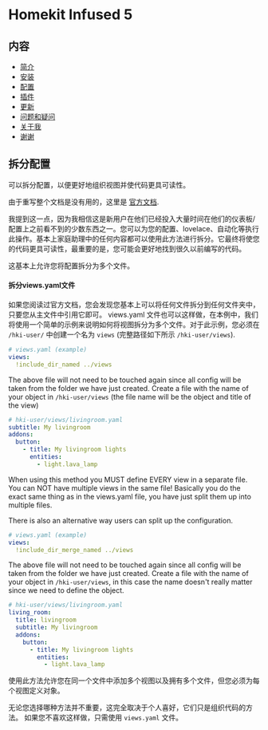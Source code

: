 # Homekit Infused 5

## 内容
- [简介](index.md)
- [安装](installation.md)
- [配置](configuration.md)
- [插件](addons.md)
- [更新](updates.md)
- [问题和疑问](issues.md)
- [关于我](about.md)
- [谢谢](thanks.md)

## 拆分配置
可以拆分配置，以便更好地组织视图并使代码更具可读性。

由于重写整个文档是没有用的，这里是 [官方文档](https://www.home-assistant.io/docs/configuration/splitting_configuration/).

我提到这一点，因为我相信这是新用户在他们已经投入大量时间在他们的仪表板/配置上之前看不到的少数东西之一。您可以为您的配置、lovelace、自动化等执行此操作。基本上家庭助理中的任何内容都可以使用此方法进行拆分。它最终将使您的代码更具可读性，最重要的是，您可能会更好地找到很久以前编写的代码。

这基本上允许您将配置拆分为多个文件。

#### 拆分views.yaml文件
如果您阅读过官方文档，您会发现您基本上可以将任何文件拆分到任何文件夹中，只要您从主文件中引用它即可。 views.yaml 文件也可以这样做，在本例中，我们将使用一个简单的示例来说明如何将视图拆分为多个文件。对于此示例，您必须在 `/hki-user/` 中创建一个名为 `views` (完整路径如下所示 `/hki-user/views`).

```yaml
# views.yaml (example)
views:
  !include_dir_named ../views
```

The above file will not need to be touched again since all config will be taken from the folder we have just created.
Create a file with the name of your object in `/hki-user/views` (the file name will be the object and title of the view)

```yaml
# hki-user/views/livingroom.yaml
subtitle: My livingroom 
addons:
  button:
    - title: My livingroom lights
      entities:
        - light.lava_lamp
```

When using this method you MUST define EVERY view in a separate file. You can NOT have multiple views in the same file!
Basically you do the exact same thing as in the views.yaml file, you have just split them up into multiple files.

There is also an alternative way users can split up the configuration.
```yaml
# views.yaml (example)
views:
  !include_dir_merge_named ../views
```

The above file will not need to be touched again since all config will be taken from the folder we have just created.
Create a file with the name of your object in `/hki-user/views`, in this case the name doesn't really matter since we need to define the object.

```yaml
# hki-user/views/livingroom.yaml
living_room:
  title: livingroom
  subtitle: My livingroom 
  addons:
    button:
      - title: My livingroom lights
        entities:
          - light.lava_lamp
```

使用此方法允许您在同一个文件中添加多个视图以及拥有多个文件，但您必须为每个视图定义对象。

无论您选择哪种方法并不重要，这完全取决于个人喜好，它们只是组织代码的方法。 如果您不喜欢这样做，只需使用 `views.yaml` 文件。

